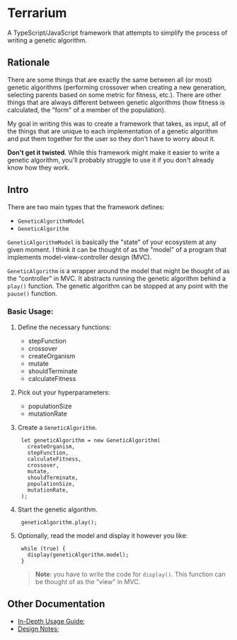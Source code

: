# Terrarium

A TypeScript/JavaScript framework that attempts to simplify the process of 
writing a genetic algorithm.

## Rationale

There are some things that are exactly the same between all (or most) genetic
algorithms (performing crossover when creating a new generation, selecting 
parents based on some metric for fitness, etc.). There are other things that are always
different between genetic algorithms (how fitness is calculated, the "form" of 
a member of the population).

My goal in writing this was to create a framework that takes, as input, all of 
the things that are unique to each implementation of a genetic algorithm and put
them together for the user so they don't have to worry about it.

**Don't get it twisted**. While this framework might make it easier to write a 
genetic algorithm, you'll probably struggle to use it if you don't already know
how they work.

## Intro

There are two main types that the framework defines:
* `GeneticAlgorithmModel`
* `GeneticAlgorithm`

`GeneticAlgorithmModel` is basically the "state" of your ecosystem at any given
moment. I think it can be thought of as the "model" of a program that implements
model-view-controller design (MVC).

`GeneticAlgorithm` is a wrapper around the model that might be thought of as the 
"controller" in MVC. It abstracts running the genetic algorithm behind a 
`play()` function. The genetic algorithm can be stopped at any point with the 
`pause()` function.

### Basic Usage:

1. Define the necessary functions:
    * stepFunction
    * crossover
    * createOrganism
    * mutate
    * shouldTerminate
    * calculateFitness
1. Pick out your hyperparameters:
    * populationSize
    * mutationRate
1. Create a `GeneticAlgorithm`.
    
        let geneticAlgorithm = new GeneticAlgorithm(
          createOrganism,
          stepFunction,
          calculateFitness,
          crossover,
          mutate,
          shouldTerminate,
          populationSize,
          mutationRate, 
        );

1. Start the genetic algorithm.

        geneticAlgorithm.play();

1. Optionally, read the model and display it however you like:

        while (true) {
          display(geneticAlgorithm.model);
        }

    > **Note**: you have to write the code for `display()`. This function can be
    thought of as the "view" in MVC.

## Other Documentation

* [In-Depth Usage Guide](./doc/USAGE.md);
* [Design Notes](./doc/DESIGN.md);
